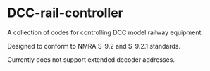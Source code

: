 # DCC-rail-controller
A collection of codes for controlling DCC model railway equipment.

Designed to conform to NMRA S-9.2 and S-9.2.1 standards.

Currently does not support extended decoder addresses.
